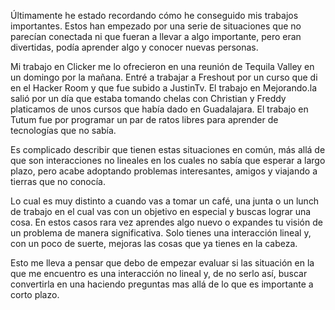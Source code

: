 Últimamente he estado recordando cómo he conseguido mis trabajos importantes. Estos han empezado por una serie de situaciones que no parecían conectada ni que fueran a llevar a algo importante, pero eran divertidas, podía aprender algo y conocer nuevas personas.

Mi trabajo en Clicker me lo ofrecieron en una reunión de Tequila Valley en un domingo por la mañana. Entré a trabajar a Freshout por un curso que di en el Hacker Room y que fue subido a JustinTv. El trabajo en Mejorando.la salió por un día que estaba tomando chelas con Christian y Freddy platicamos de unos cursos que había dado en Guadalajara. El trabajo en Tutum fue por programar un par de ratos libres para aprender de tecnologías que no sabía.

Es complicado describir que tienen estas situaciones en común, más allá de que son interacciones no lineales en los cuales no sabía que esperar a largo plazo, pero acabe adoptando problemas interesantes, amigos y viajando a tierras que no conocía.

Lo cual es muy distinto a cuando vas a tomar un café, una junta o un lunch de trabajo en el cual vas con un objetivo en especial y buscas lograr una cosa. En estos casos rara vez aprendes algo nuevo o expandes tu visión de un problema de manera significativa. Solo tienes una interacción lineal y, con un poco de suerte, mejoras las cosas que ya tienes en la cabeza.

Esto me lleva a pensar que debo de empezar evaluar si las situación en la que me encuentro es una interacción no lineal y, de no serlo así, buscar convertirla en una haciendo preguntas mas allá de lo que es importante a corto plazo.